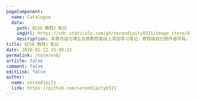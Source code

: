 ```yaml
---
pageComponent:
  name: Catalogue
  data:
    path: 《ES6 教程》笔记
    imgUrl: https://cdn.staticaly.com/gh/serendipity0321/image_store/blog/20200112160453.png
    description: 本章内容为博主在原教程基础上添加学习笔记，教程版权归原作者所有。来源：<a href='https://es6.ruanyifeng.com/' target='_blank'>ES6教程</a>
title: 《ES6 教程》笔记
date: 2020-01-12 15:49:22
permalink: /note/es6/
article: false
comment: false
editLink: false
author:
  name: serendipity
  link: https://github.com/serendipity0321
---
```

